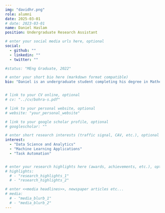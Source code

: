 ```yaml
---
img: "davidhr.png"
role: alumni
date: 2025-03-01
# date: 2023-03-01
name: Daniel Haslam
position: Undergraduate Research Assistant

# enter your social media urls here, optional
social:
  - github: ""
  - linkedin: ""
  - twitter: ""

#status: "MEng Graduate, 2022"

# enter your short bio here (markdown format compatible)
bio: "Daniel is an undergraduate student completing his degree in Mathematics at Toronto Metropolitan University. Currently, he is developing and automating models of human mobility patterns using WiFi access points. "


# link to your CV online, optional
# cv: "../cv/bohra-s.pdf"

# link to your personal website, optional
# website: "your_personal_website"

# link to your google scholar profile, optional
# googlescholar: ""

# enter short research interests (traffic signal, CAV, etc.), optional
interest:
  - "Data Science and Analytics"
  - "Machine Learning Applications"
  - "Task Automation"


# enter your research highlights here (awards, achievements, etc.), optional
# highlights:
  # - "research_highlights_1"
  # - "research_highlights_2"

# enter <<media headlines>>, newspaper articles etc...
# media:
  # - "media_blurb_1"
  # - "media_blurb_2"
---
```

